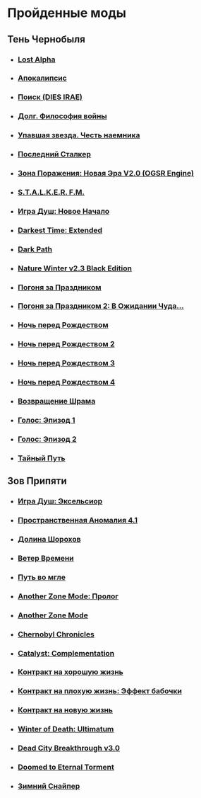 # Пройденные моды

## Тень Чернобыля
- ### [Lost Alpha](https://ap-pro.ru/stuff/ten_chernobylja/lost-alpha-r129/)
- ### [Апокалипсис](https://ap-pro.ru/stuff/ten_chernobylja/apokalipsis-r44/)
- ### [Поиск (DIES IRAE)](https://ap-pro.ru/stuff/ten_chernobylja/poisk-dies-irae-r46/)
- ### [Долг. Философия войны](https://ap-pro.ru/stuff/ten_chernobylja/dolg-filosofiya-voyny-r53/)
- ### [Упавшая звезда. Честь наемника](https://ap-pro.ru/stuff/ten_chernobylja/upavshaya-zvezda-chest-naemnika-r94/)
- ### [Последний Сталкер](https://ap-pro.ru/stuff/ten_chernobylja/posledniy-stalker-r222/)
- ### [Зона Поражения: Новая Эра V2.0 (OGSR Engine)](https://ap-pro.ru/forums/topic/2378-stalker-zona-porazheniya-novaya-era-v20-ogsr-engine/)
- ### [S.T.A.L.K.E.R. F.M.](https://ap-pro.ru/stuff/ten_chernobylja/stalker-fm-r248/)
- ### [Игра Душ: Новое Начало](https://ap-pro.ru/stuff/ten_chernobylja/igra-dush-novoe-nachalo-r255/)
- ### [Darkest Time: Extended](https://ap-pro.ru/stuff/ten_chernobylja/darkest-time-extended-r197/)
- ### [Dark Path](https://ap-pro.ru/stuff/ten_chernobylja/dark-path-r279/)
- ### [Nature Winter v2.3 Black Edition](https://ap-pro.ru/stuff/ten_chernobylja/nature-winter-v23-black-edition-r76/)
- ### [Погоня за Праздником](https://ap-pro.ru/stuff/ten_chernobylja/pogonya-za-prazdnikom-r210/)
- ### [Погоня за Праздником 2: В Ожидании Чуда...](https://ap-pro.ru/stuff/ten_chernobylja/pogonya-za-prazdnikom-2-v-ozhidanii-chuda-r231/)
- ### [Ночь перед Рождеством](https://ap-pro.ru/stuff/ten_chernobylja/noch-pered-rozhdestvom-r146/)
- ### [Ночь перед Рождеством 2](https://ap-pro.ru/stuff/ten_chernobylja/noch-pered-rozhdestvom-2-r176/)
- ### [Ночь перед Рождеством 3](https://ap-pro.ru/stuff/ten_chernobylja/noch-pered-rozhdestvom-3-r251/)
- ### [Ночь перед Рождеством 4](https://ap-pro.ru/stuff/ten_chernobylja/noch-pered-rozhdestvom-4-r300/)
- ### [Возвращение Шрама](https://ap-pro.ru/stuff/ten_chernobylja/vozvrashtenie-shrama-r64/)
- ### [Голос: Эпизод 1](https://ap-pro.ru/stuff/ten_chernobylja/golos-epizod-1-r219/)
- ### [Голос: Эпизод 2](https://ap-pro.ru/stuff/ten_chernobylja/golos-epizod-2-r266/)
- ### [Тайный Путь](https://ap-pro.ru/stuff/ten_chernobylja/taynyy-put-r163/)

## Зов Припяти
- ### [Игра Душ: Эксельсиор](https://ap-pro.ru/stuff/zov_pripjati/igra-dush-ekselsior-r242/)
- ### [Пространственная Аномалия 4.1](https://ap-pro.ru/stuff/zov_pripjati/prostranstvennaya-anomaliya-41-r151/)
- ### [Долина Шорохов](https://ap-pro.ru/stuff/zov_pripjati/dolina-shorohov-r97/)
- ### [Ветер Времени](https://ap-pro.ru/stuff/zov_pripjati/veter-vremeni-r201/)
- ### [Путь во мгле](https://ap-pro.ru/stuff/zov_pripjati/put-vo-mgle-r134/)
- ### [Another Zone Mode: Пролог](https://ap-pro.ru/stuff/zov_pripjati/another-zone-mod-prolog-r165/)
- ### [Another Zone Mode](https://ap-pro.ru/stuff/zov_pripjati/another-zone-mod-r194/)
- ### [Chernobyl Chronicles](https://ap-pro.ru/stuff/zov_pripjati/chernobyl-chronicles-r169/)
- ### [Catalyst: Complementation](https://ap-pro.ru/stuff/zov_pripjati/catalyst-complementation-r292/)
- ### [Контракт на хорошую жизнь](https://ap-pro.ru/stuff/zov_pripjati/kontrakt-na-horoshuyu-zhizn-r189/)
- ### [Контракт на плохую жизнь: Эффект бабочки](https://ap-pro.ru/stuff/zov_pripjati/kontrakt-na-plohuyu-zhizn-effekt-babochki-r215/)
- ### [Контракт на новую жизнь](https://ap-pro.ru/stuff/zov_pripjati/kontrakt-na-novuyu-zhizn-r295/)
- ### [Winter of Death: Ultimatum](https://ap-pro.ru/stuff/zov_pripjati/winter-of-death-ultimatum-r50/)
- ### [Dead City Breakthrough v3.0](https://ap-pro.ru/stuff/zov_pripjati/dead-city-breakthrough-30-r236/)
- ### [Doomed to Eternal Torment](https://ap-pro.ru/stuff/zov_pripjati/doomed-to-eternal-torment-r254/)
- ### [Зимний Снайпер](https://ap-pro.ru/stuff/zov_pripjati/zimniy-snayper-r211/)

